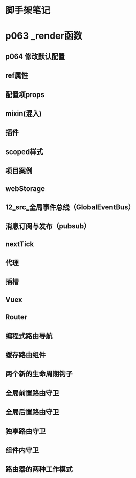 # 脚手架笔记
# p063 _render函数
<!-- 
1.vue.js与vue.runtime.xxx.js的区别
    1.vue.js是完整版的Vue. 包含：核心功能 + 模板解析器
    2.vue.runtime.xxx.js 是运行版的Vue。 只包含：核心功能：没有模板解析器

2.因为vue.runtime.xxx.js没有模板解析器，所以不能使用template配置项。需要使用render函数接受到的creatElement函数去指定具体内容。

 -->

## p064 修改默认配置
<!-- vue inspect > output.js
这个命令可以把vue的配置整理成一个output.js 导出出来

lintOnSave:false 
关闭语法检查  使用之前需停掉服务器，需要写在vue.config.js里 这个文件默认是没有的 需要修改默认配置时添加 
具体详情参照尚硅谷p064 第15分钟 或者  https://cli.vuejs.org/zh -->

## ref属性
<!-- 
1.被用来给元素火子组件注册引用信息（id的替代者）
2.应用在HTML标签上获取的是真实DOM元素，应用在组件标签上是组件实例对象（vc）
3.使用方式：
    打标识  <h1 ref="xxx"></h1>
    获取：this.$refs.xxx
 -->

## 配置项props
<!-- 
太长了，不想写了。自己看03吧
 -->

## mixin(混入)
<!-- 
    功能:可以吧多个组件共用的配置提取成一个混入对象
    使用方式:
        第一步定义混合,例如:
        export const weilefangzhiniyunsuoyiqilegezhegemingzi = {
            methods: {
            showName(){
                alert(this.name)
        }
    },
}
        第二步使用混入,例如:
        1.全局混入: Vue.mixin(xxx)
        2.局部混入：mixins:['xxx']

 -->

 ## 插件
<!-- 
    功能:用于增强Vue
    本质包含install方法的一个对象,install的第一个参数是Vue,第二个以后的参数是插件使用者传递的数据.
    定义插件:详见plugins.js
 -->

 ## scoped样式
<!-- 
    作用：让样式布局在局部生效，防止冲突
    写法：<style scoped>
 -->

 ## 项目案例
 <!-- 太长了 不写了 自己看文件 -->

 ## webStorage
 <!-- 太长了 不写了 自己看文件 -->

 ## 12_src_全局事件总线（GlobalEventBus）
  <!-- 
    1.一种组件间的通信方式，适用于任意组件间通信。

    2.安装全局事件总线：
    new Vue({
        .......
        beforeCreate(){
            Vue.prototype.$bus = this//安装全局事件，$bus就是当前应用的vm
        }，
        ......
    })
  
    3.使用事件总线：
        1.接收数据：A组件想接收数据，则在A组件中给$bus绑定自定义事件，事件的回调留在A组件自身
            methods(){
                demo(data){....}
            }
            ......
            mounted() {
                this.$bus.$on('xxxx',this.demo)
            }
        2.提供数据：this.$bus.$emit('xxxx',数据)

    4.最好在beforeDestroy钩子中，用$off去解绑当前组件所用到的事件

   -->

   ## 消息订阅与发布（pubsub）
   <!-- 
    1.一种组件间通信的方式，适用于任意组件通信
    2.使用步骤：
        1.安装pubsub： npm i pubsub-js
        2.引入：import pubsub from 'pubsub-js'
        3.接受数据：A组件想接受数据，则在A组件中订阅消息，订阅的回调留在A组件自身
        methods(){
            demo(data){.......}
        }
        .........
        mounted(){
            this.pubId = pubsub.subscribe('xxx',this.demo)//订阅消息 
        }
        4.发布消息：pubsub.publish('xxx',数据)
        5.最好在beforeDestroy钩子中，用pubsub.unsubscribe(this.pubID)取消订阅
    -->

## nextTick
<!-- 
    nextTick 会在下一次DOM更新之后再回调
        this.$nextTick(
            ()=>this.$refs.inputTitle.focus()
        )
-->

## 代理
<!-- 
    写在了vue.config.js 和 App.vue中
 -->

## 插槽

<!-- 太长了自己看文件 -->

## Vuex
<!-- 
    1.概念
        在Vue中实现集中式状态（数据）管理的一个Vue插件，对vue应用中多个组件的共享状态进行集中式的管理（读/写），也是一种组件间通信的方式，且适用于任意组件间通信。
    
    2.何时使用？
        多个组件需要共享数据时

    3.搭建vuex环境
    1.创建文件：src/store/index.js
        //该文件用于创建Vuex中最为核心的store

        import Vue from 'vue'
        //引入Vuex
        import Vuex from 'vuex'
        //使用
        Vue.use(Vuex)

        //准备actions————用于响应组件中的动作
        const actions = {}
        //准备mutations————用于操作数据（state）
        const mutations = {}
        //准备state————用于存储数据
        const state = {}


        //创建store 暴露store
        export default new Vuex.Store({
            actions,
            mutations,
            state,
        })

    2.在main.js中创建vm时传入store配置项
        ......
        //引入store
        import store from './store/index'

        .......


        new Vue({
        //也可以不要mount 用这种写法
            el:"#app",
            //将APP组件放入容器中
            render: h => h(App),
            store,
            ......
        })

    110.
        2.组件中读取vuex中的数据：$store.state.sum
        3.组件中修改vuex中的数据：$store。dispatch('action中的方法名'，数据)或$store.commit('mutaitions中的发发明',数据)
        备注：若没有网络请求或其他业务逻辑，组件中也可以越过actions，即不写dispatch，直接编写commit

    mapState 用于帮助我们映射State
    ,mapGetters, 用于帮助我们映射Getters
    
    mapMutations, 同上  备注mapMutations mapActions 如果需要传递数据
    mapActions，同上    需要在模板绑定事件时传递好参数 （具体看代码就是把n传进去了 xxxx（n） 而不能直接xxxx）


 -->

 ## Router
 <!-- 
    1.安装vue-router， 命令： npm i vue-router

    2.应用插件：Vue.use(VueRouter)    写在main里

    3.编写router配置项：src\router\index.js
        //该文件专门用于创建整个应用的路由器
        
        //引入VueRouter
        import VueRouter from "vue-router";

        import About from '../components/About'
        import Home from '../components/Home'
        //创建并暴露一个路由器
        export default new VueRouter({
            routes:[
                {
                    path:'/about',
                    component:About
                },
                {
                    path:'/home',
                    component:Home
                }
            ]
        })

    4.实现切换 active-class 可配置高亮样式
        <router-link class="list-group-item" active-class="active" to="/about" >About</router-link>

    5.指定展示位置
        <router-view></router-view>
  -->

## 编程式路由导航
<!-- 
    this.$router.push({
        name:'xiangqing',
        query:{
            id:m.id,
            title:m.title
        }
    })

    replaceShow(m){
        this.$router.replace({
            name:'xiangqing',
            query:{
                id:m.id,
                title:m.title
            }
        })
    }

    this.$router.forward()
    this.$router.back()
    this.$router.go()
 -->

## 缓存路由组件
 <!-- 
    这里这个名字是组件名 就是export default 里面那个name
    <keep-alive include="News">
        <router-view></router-view>
    </keep-alive>

    如果缓存多个，但又不全部缓存可以写成数组
    <keep-alive :include="['News','Message']">
        <router-view></router-view>
    </keep-alive>
-->

## 两个新的生命周期钩子 
<!-- 
    //激活  
    activated(){
        this.timer = setInterval(() => {
            this.opacity -= 0.01
            if (this.opacity <= 0) this.opacity = 1
        },16) 
    },
    //失活
    deactivated(){
        clearInterval(this.timer)
    }
 -->

## 全局前置路由守卫
<!-- 
    //全局前置路由守卫————初始化的时候被调用，每次路由切换之前被调用
    router.beforeEach((to,from,next)=>{
        console.log(to,from)
        //这里也可以用name判断   to.name === 'xinwen'
        if (to.path === '/home/news' || to.path === '/home/message') {
            if(localStorage.getItem('school')==='ruanfan'){
                next()
            }else{
                alert('学校名不对，无权限查看')
            }
        }else{
            next()
        }
    })
 -->

 ## 全局后置路由守卫
 <!-- 
    //全局后置路由守卫————初始化的时候被调用，每次路由切换之后被调用
    router.afterEach((to,from)=>{
        console.log('后置路由守卫',to,from)
        document.title = to.meta.title || '软饭系统'
    })
  -->
## 独享路由守卫
<!-- 
    children:[
        {
            name:'xinwen',
            path:"news",
            component:News,
            meta:{isAuth:true,title:'新闻'},
            //独享路由守卫 注意只有前置 没有后置
            beforeEnter: (to,from,next) => {
                if (to.meta.isAuth) {//判断是否需要鉴权
                    if(localStorage.getItem('school')==='ruanfan'){
                        //给每个路由标签名 这个东西也能放全局后置路由守卫里
                        //document.title = to.meta.title || '软饭系统'
                        next()
                    }else{
                        alert('学校名不对，无权限查看')
                    }
                }else{
                    //给每个路由标签名 这个东西也能放全局后置路由守卫里
                    //document.title = to.meta.title || '软饭系统'
                    next()
                }
            }
        },
 -->

## 组件内守卫
<!-- 
    //通过路由规则，进入该组件时被调用
    beforeRouteEnter (to, from, next) {
        
    },
    //通过路由规则，离开该组件时被调用
    beforeRouteLeave (to, from, next) {
        
    }
-->

## 路由器的两种工作模式
<!-- 
    1.对于一个URL来说，什么是hash值？————#及其后面的就是hash值
    2.hash值不会包含在HTTP请求中，即：hash值不会带给服务器
    3.hash模式
        1.地址中永远带着#，不美观
        2.若以后见地址通过第三方手机分享，若APP校验严格，则地址会被标记为不合法
        3.兼容性较好
    4.history模式
        1.地址干净，美观。
        2.兼容性和hash模式相比略差
        3.应用部署上线时需要后端人员支持，解决刷新页面服务器404的问题
    
    5.npm run build  这个是打包命令
    另外本课附带了怎么做一个简单的服务器方法。
 -->
